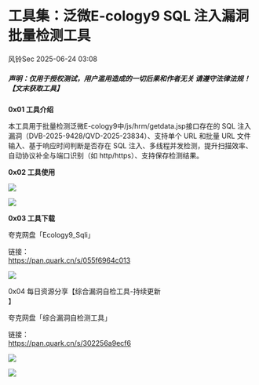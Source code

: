 #  工具集：泛微E-cology9 SQL 注入漏洞批量检测工具  
 风铃Sec   2025-06-24 03:08  
  
##### 声明：仅用于授权测试，用户滥用造成的一切后果和作者无关 请遵守法律法规！【文末获取工具】  
  
**0x01 工具介绍**  
  
本工具用于批量检测泛微E-cology9中/js/hrm/getdata.jsp接口存在的 SQL 注入漏洞（DVB-2025-9428/QVD-2025-23834）、支持单个 URL 和批量 URL 文件输入、基于响应时间判断是否存在 SQL 注入、多线程并发检测，提升扫描效率、自动协议补全与端口识别（如 http/https）、支持保存检测结果。  
  
**0x02 工具使用**  
  
  
![](https://mmbiz.qpic.cn/mmbiz_png/qGTEdaLg0Hmo9hyIdxn3CghLQ4UsKia8BBXLTu1cRLjfq9T4lZlibiax0oOQpmkE9JTT5heytQZibSxOhgtFhYicTFA/640?wx_fmt=png&from=appmsg "")  
  
  
![](https://mmbiz.qpic.cn/mmbiz_png/qGTEdaLg0Hmo9hyIdxn3CghLQ4UsKia8BGibKLVkQBvx9MClZFshEW1dF4iamOgMwRSgEhQbuxicpgEeT4sjvxC26w/640?wx_fmt=png&from=appmsg "")  
  
  
**0x03 工具下载**  
  
夸克网盘「Ecology9_Sqli」  
  
链接：  
https://pan.quark.cn/s/055f6964c013  
  
![](https://mmbiz.qpic.cn/mmbiz_png/qGTEdaLg0Hmo9hyIdxn3CghLQ4UsKia8BcxnnTQ4p3c6JYHrpqVVJCpg2GV1m3hoZlR16ECd2CxcPqTf7cUs7LQ/640?wx_fmt=png&from=appmsg "")  
  
  
0x04 每日资源分享【综合漏洞自检工具-持续更新  
】  
  
夸克网盘「综合漏洞自检测工具」  
  
链接：  
https://pan.quark.cn/s/302256a9ecf6  
  
![](https://mmbiz.qpic.cn/mmbiz_png/qGTEdaLg0HkFng83KYy7fK5zhPB3aRRFiargPWHXic3cq00NKy5ad3ibOb0CtZSibpngskzTdKc4fbicEhxWfOYKdzQ/640?wx_fmt=png&from=appmsg&watermark=1 "")  
  
![](https://mmbiz.qpic.cn/mmbiz_png/qGTEdaLg0Hmo9hyIdxn3CghLQ4UsKia8BeF1K98ibwicA3UYAXPCibu9sVvvtQ6kxqGDNZZVlRDMqxb3vcDbUFhb7w/640?wx_fmt=png&from=appmsg "")  
  
  

